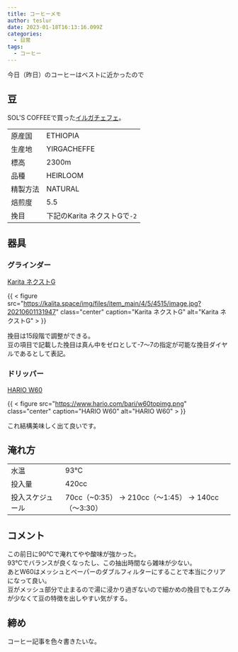 ```yaml
---
title: コーヒーメモ
author: teslur
date: 2023-01-18T16:13:16.099Z
categories:
  - 日常
tags:
  - コーヒー
---
```

今日（昨日）のコーヒーはベストに近かったので

<!--more-->

## 豆
SOL'S COFFEEで買った[イルガチェフェ](https://sols-coffee.com/products/ethiopia-yirgacheffe-wote-konga-2300)。

|  |  |
| --- | --- |
| 原産国 | ETHIOPIA |
| 生産地 | YIRGACHEFFE |
| 標高 | 2300m |
| 品種 | HEIRLOOM |
| 精製方法 | NATURAL |
| 焙煎度 | 5.5 |
| 挽目 | 下記のKarita ネクストGで`-2` |

## 器具
### グラインダー
[Karita ネクストG](https://www.kalita.co.jp/products/nextg.php)

{{ < figure src="https://kalita.space/img/files/item_main/4/5/4515/image.jpg?20210601131947" class="center" caption="Karita ネクストG" alt="Karita ネクストG" > }}

挽目は15段階で調整ができる。  
豆の項目で記載した挽目は真ん中をゼロとして-7〜7の指定が可能な挽目ダイヤルであるとして表記。

### ドリッパー
[HARIO W60](https://www.hario.com/w60_dripper.html)

{{ < figure src="https://www.hario.com/bari/w60topimg.png" class="center" caption="HARIO W60" alt="HARIO W60" > }}

これ結構美味しく出て良いです。

## 淹れ方
|  |  |
| --- | --- |
| 水温 | 93℃ |
| 投入量 | 420cc |
| 投入スケジュール | 70cc（~0:35） → 210cc（〜1:45） → 140cc（〜3:30） |

## コメント
この前日に90℃で淹れてやや酸味が強かった。  
93℃でバランスが良くなったし、この抽出時間なら雑味が少ない。  
あとW60はメッシュとペーパーのダブルフィルターにすることで本当にクリアになって良い。  
豆がメッシュ部分で止まるので湯に浸かり過ぎないので細かめの挽目でもエグみが少なくて豆の特徴を出しやすい気がする。

## 締め
コーヒー記事を色々書きたいな。